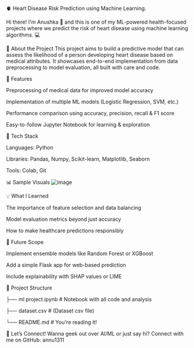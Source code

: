 🫀 Heart Disease Risk Prediction using Machine Learning.


Hi there! I'm Anushka 👋 and this is one of my ML-powered health-focused projects where we predict the risk of heart disease using machine learning algorithms. 💻

📌 About the Project
This project aims to build a predictive model that can assess the likelihood of a person developing heart disease based on medical attributes. It showcases end-to-end implementation from data preprocessing to model evaluation, all built with care and code.

🚀 Features

Preprocessing of medical data for improved model accuracy

Implementation of multiple ML models (Logistic Regression, SVM, etc.)

Performance comparison using accuracy, precision, recall & F1 score

Easy-to-follow Jupyter Notebook for learning & exploration

🔧 Tech Stack

Languages: Python

Libraries: Pandas, Numpy, Scikit-learn, Matplotlib, Seaborn

Tools: Colab, Git

📊 Sample Visuals
![image](https://github.com/user-attachments/assets/b0b5bd12-ddea-49e0-a99b-72746a8cf0b7)


💡 What I Learned

The importance of feature selection and data balancing

Model evaluation metrics beyond just accuracy

How to make healthcare predictions responsibly

🧠 Future Scope

Implement ensemble models like Random Forest or XGBoost

Add a simple Flask app for web-based prediction

Include explainability with SHAP values or LIME

📁 Project Structure

├── ml project.ipynb          # Notebook with all code and analysis

├── dataset.csv               # (Dataset csv file)

└── README.md                 # You're reading it!

🌟 Let’s Connect!
Wanna geek out over AI/ML or just say hi? Connect with me on GitHub: annu1311
